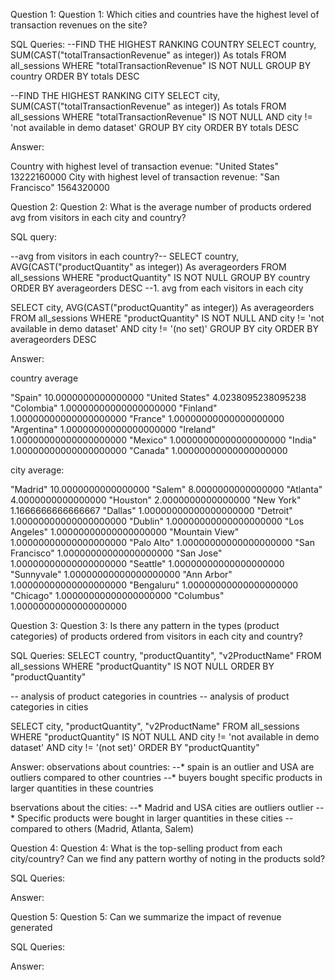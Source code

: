 Question 1: Question 1: Which cities and countries have the highest level of transaction revenues on the site?

SQL Queries:
--FIND THE HIGHEST RANKING COUNTRY
 SELECT  country, SUM(CAST("totalTransactionRevenue" as integer)) As totals
 FROM all_sessions
 WHERE "totalTransactionRevenue" IS NOT NULL
 GROUP BY country
 ORDER BY totals DESC
 
--FIND THE HIGHEST RANKING CITY
SELECT  city, SUM(CAST("totalTransactionRevenue" as integer)) As totals
FROM all_sessions
WHERE "totalTransactionRevenue" IS NOT NULL AND city != 'not available in demo dataset'
GROUP BY city
ORDER BY totals DESC

Answer: 

Country with highest level of transaction evenue: "United States"	13222160000
City with highest level of transaction revenue: "San Francisco"	1564320000

Question 2: Question 2: What is the average number of products ordered avg from visitors in each city and country?

SQL query: 

--avg from visitors in each  country?--
SELECT  country, AVG(CAST("productQuantity" as integer)) As averageorders
FROM all_sessions
WHERE "productQuantity" IS NOT NULL
GROUP BY country
ORDER BY averageorders DESC
--1. avg from each visitors in each city 

SELECT  city, AVG(CAST("productQuantity" as integer)) As averageorders
FROM all_sessions
WHERE "productQuantity" IS NOT NULL 
AND city != 'not available in demo dataset' 
AND city != '(no set)'
GROUP BY city
ORDER BY averageorders DESC

Answer:

country average 

"Spain"	10.0000000000000000
"United States"	4.0238095238095238
"Colombia"	1.00000000000000000000
"Finland"	1.00000000000000000000
"France"	1.00000000000000000000
"Argentina"	1.00000000000000000000
"Ireland"	1.00000000000000000000
"Mexico"	1.00000000000000000000
"India"	1.00000000000000000000
"Canada"	1.00000000000000000000

city average: 

"Madrid"	10.0000000000000000
"Salem"	8.0000000000000000
"Atlanta"	4.0000000000000000
"Houston"	2.0000000000000000
"New York"	1.1666666666666667
"Dallas"	1.00000000000000000000
"Detroit"	1.00000000000000000000
"Dublin"	1.00000000000000000000
"Los Angeles"	1.00000000000000000000
"Mountain View"	1.00000000000000000000
"Palo Alto"	1.00000000000000000000
"San Francisco"	1.00000000000000000000
"San Jose"	1.00000000000000000000
"Seattle"	1.00000000000000000000
"Sunnyvale"	1.00000000000000000000
"Ann Arbor"	1.00000000000000000000
"Bengaluru"	1.00000000000000000000
"Chicago"	1.00000000000000000000
"Columbus"	1.00000000000000000000


Question 3: Question 3: Is there any pattern in the types (product categories) 
of products ordered from visitors in each city and country?

SQL Queries:
SELECT country, "productQuantity", "v2ProductName"
FROM all_sessions
WHERE "productQuantity" IS NOT NULL
ORDER BY "productQuantity"

-- analysis of product categories in countries
-- analysis of product categories in cities

SELECT city, "productQuantity", "v2ProductName"
FROM all_sessions
WHERE "productQuantity" IS NOT NULL
AND city != 'not available in demo dataset'
AND city != '(not set)' 
ORDER BY "productQuantity"




Answer:
observations about countries: 
	 --* spain is an outlier and USA are outliers compared to other countries
	 --* buyers bought specific products in larger quantities in these countries
  
bservations about the cities: 
	 --* Madrid and USA cities are outliers outlier
	 --* Specific products were bought in larger quantities in these cities 
	 -- compared to others (Madrid, Atlanta, Salem)

Question 4: Question 4: What is the top-selling product from each city/country? Can we find any pattern worthy of noting in the products sold?

SQL Queries:

Answer:



Question 5: Question 5: Can we summarize the impact of revenue generated 

SQL Queries:

Answer:
